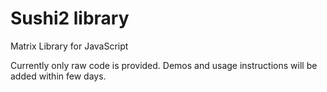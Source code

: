 # Sushi2 library
Matrix Library for JavaScript

Currently only raw code is provided.
Demos and usage instructions will be added within few days.
